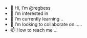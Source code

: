 - 👋 Hi, I’m @regbess 
- 👀 I’m interested in 
- 🌱 I’m currently learning ..
- 💞️ I’m looking to collaborate on .....
- 📫 How to reach me ...

<!---
regbess/regbess is a ✨ special ✨ repository because its `README.md` (this file) appears on your GitHub profile.
You can click the Preview link to take a look at your changes.
--->
